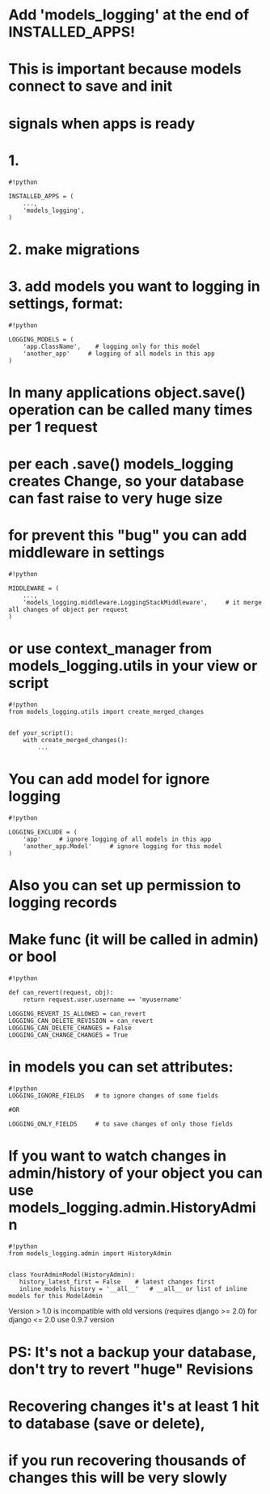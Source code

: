 # Add 'models_logging' at the end of INSTALLED_APPS!
# This is important because models connect to save and init
# signals when apps is ready

# 1.
```
#!python

INSTALLED_APPS = (
    ...,
    'models_logging',
)
```

# 2. make migrations

# 3. add models you want to logging in settings, format:

```
#!python

LOGGING_MODELS = (
    'app.ClassName',    # logging only for this model
    'another_app'     # logging of all models in this app
)
```

# In many applications object.save() operation can be called many times per 1 request
# per each .save() models_logging creates Change, so your database can fast raise to very huge size
# for prevent this "bug" you can add middleware in settings
```
#!python

MIDDLEWARE = (
    ...,
    'models_logging.middleware.LoggingStackMiddleware',     # it merge all changes of object per request
)
```

# or use context_manager from models_logging.utils in your view or script
```
#!python
from models_logging.utils import create_merged_changes


def your_script():
    with create_merged_changes():
        ...
```


# You can add model for ignore logging
```
#!python

LOGGING_EXCLUDE = (
    'app'     # ignore logging of all models in this app
    'another_app.Model'     # ignore logging for this model
)
```


# Also you can set up permission to logging records
# Make func (it will be called in admin) or bool

```
#!python

def can_revert(request, obj):
    return request.user.username == 'myusername'

LOGGING_REVERT_IS_ALLOWED = can_revert
LOGGING_CAN_DELETE_REVISION = can_revert
LOGGING_CAN_DELETE_CHANGES = False
LOGGING_CAN_CHANGE_CHANGES = True
```

# in models you can set attributes:
 ```
#!python
LOGGING_IGNORE_FIELDS   # to ignore changes of some fields

#OR

LOGGING_ONLY_FIELDS     # to save changes of only those fields 
```
 
 
# If you want to watch changes in admin/history of your object you can use models_logging.admin.HistoryAdmin

 ```
#!python
from models_logging.admin import HistoryAdmin


class YourAdminModel(HistoryAdmin):
    history_latest_first = False    # latest changes first
    inline_models_history = '__all__'   # __all__ or list of inline models for this ModelAdmin

```


Version > 1.0 is incompatible with old versions (requires django >= 2.0)
for django <= 2.0 use 0.9.7 version
 


# PS: It's not a backup your database, don't try to revert "huge" Revisions
# Recovering changes it's at least 1 hit to database (save or delete),
# if you run recovering thousands of changes this will be very slowly